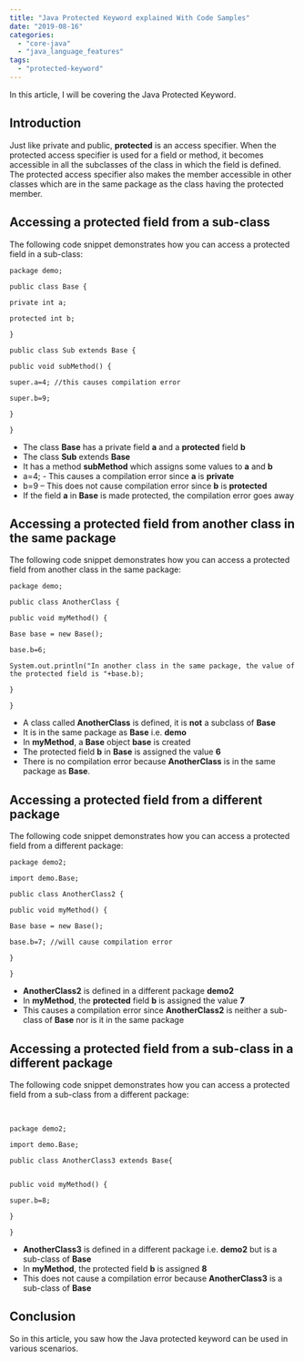 ```yaml
---
title: "Java Protected Keyword explained With Code Samples"
date: "2019-08-16"
categories: 
  - "core-java"
  - "java_language_features"
tags: 
  - "protected-keyword"
---
```


In this article, I will be covering the Java Protected Keyword.

## Introduction

Just like private and public, **protected** is an access specifier. When the protected access specifier is used for a field or method, it becomes accessible in all the subclasses of the class in which the field is defined. The protected access specifier also makes the member accessible in other classes which are in the same package as the class having the protected member.

## Accessing a protected field from a sub-class

The following code snippet demonstrates how you can access a protected field in a sub-class:

```
package demo;

public class Base {

private int a;

protected int b;

}

public class Sub extends Base {

public void subMethod() {

super.a=4; //this causes compilation error

super.b=9;

}

}
```

- The class **Base** has a private field **a** and a **protected** field **b**
- The class **Sub** extends **Base**
- It has a method **subMethod** which assigns some values to **a** and **b**
- a=4; - This causes a compilation error since **a** is **private**
- b=9 – This does not cause compilation error since **b** is **protected**
- If the field **a** in **Base** is made protected, the compilation error goes away

## Accessing a protected field from another class in the same package

The following code snippet demonstrates how you can access a protected field from another class in the same package:

```
package demo;

public class AnotherClass {

public void myMethod() {

Base base = new Base();

base.b=6;

System.out.println("In another class in the same package, the value of the protected field is "+base.b);

}

}
```

- A class called **AnotherClass** is defined, it is **not** a subclass of **Base**
- It is in the same package as **Base** i.e. **demo**
- In **myMethod**, a **Base** object **base** is created
- The protected field **b** in **Base** is assigned the value **6**
- There is no compilation error because **AnotherClass** is in the same package as **Base**.

## Accessing a protected field from a different package

The following code snippet demonstrates how you can access a protected field from a different package:

```
package demo2;

import demo.Base;

public class AnotherClass2 {

public void myMethod() {

Base base = new Base();

base.b=7; //will cause compilation error

}

}
```

- **AnotherClass2** is defined in a different package **demo2**
- In **myMethod**, the **protected** field **b** is assigned the value **7**
- This causes a compilation error since **AnotherClass2** is neither a sub-class of **Base** nor is it in the same package

## Accessing a protected field from a sub-class in a different package

The following code snippet demonstrates how you can access a protected field from a sub-class from a different package:

 

```
package demo2;

import demo.Base;

public class AnotherClass3 extends Base{


public void myMethod() {

super.b=8;

}

}
```

- **AnotherClass3** is defined in a different package i.e. **demo2** but is a sub-class of **Base**
- In **myMethod**, the protected field **b** is assigned **8**
- This does not cause a compilation error because **AnotherClass3** is a sub-class of **Base**

## Conclusion

So in this article, you saw how the Java protected keyword can be used in various scenarios.
